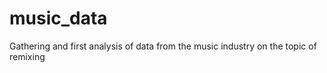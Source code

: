 # music_data
Gathering and first analysis of data from the music industry on the topic of remixing 
